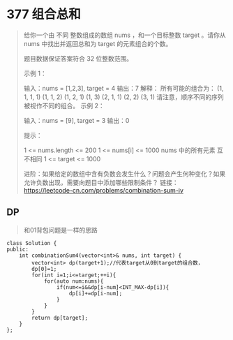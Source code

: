# 377 组合总和

> 给你一个由 不同 整数组成的数组 nums ，和一个目标整数 target 。请你从 nums 中找出并返回总和为 target 的元素组合的个数。
>
> 题目数据保证答案符合 32 位整数范围。
>
> 示例 1：
>
> 输入：nums = [1,2,3], target = 4
> 输出：7
> 解释：
> 所有可能的组合为：
> (1, 1, 1, 1)
> (1, 1, 2)
> (1, 2, 1)
> (1, 3)
> (2, 1, 1)
> (2, 2)
> (3, 1)
> 请注意，顺序不同的序列被视作不同的组合。
> 示例 2：
>
> 输入：nums = [9], target = 3
> 输出：0
>
>
> 提示：
>
> 1 <= nums.length <= 200
> 1 <= nums[i] <= 1000
> nums 中的所有元素 互不相同
> 1 <= target <= 1000
>
> 进阶：如果给定的数组中含有负数会发生什么？问题会产生何种变化？如果允许负数出现，需要向题目中添加哪些限制条件？
> 链接：https://leetcode-cn.com/problems/combination-sum-iv

## DP

> 和01背包问题是一样的思路

~~~
class Solution {
public:
    int combinationSum4(vector<int>& nums, int target) {
        vector<int> dp(target+1);//代表target从0到target的组合数，
        dp[0]=1;
        for(int i=1;i<=target;++i){
            for(auto num:nums){
                if(num<=i&&dp[i-num]<INT_MAX-dp[i]){
                    dp[i]+=dp[i-num];
                }
            }
        }
        return dp[target];
    }
};
~~~

